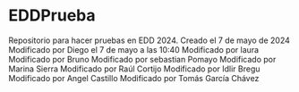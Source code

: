 # EDDPrueba
Repositorio para hacer pruebas en EDD 2024. 
Creado el 7 de mayo de 2024
Modificado por Diego el 7 de mayo a las 10:40
Modificado por laura 
Modificado por Bruno
Modificado por sebastian Pomayo
Modificado por Marina Sierra
Modificado por Raúl Cortijo
Modificado por Idlir Bregu
Modificado por Angel Castillo
Modificado por Tomás García Chávez
